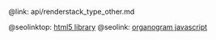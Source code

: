 @link: api/renderstack_type_other.md

@seolinktop: [html5 library](https://webix.com)
@seolink: [organogram javascript](https://webix.com/widget/organogram/)